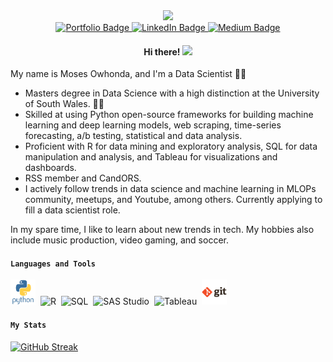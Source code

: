 <div id="header" align="center">
  <img src="https://media.giphy.com/media/MBCodZbEhb2jSNUZNd/giphy.gif" width="100"/>
</div>


<div id="badges" align="center">
    <a href="https://owhonda-moses.github.io">
    <img src="https://img.shields.io/badge/Portfolio-%23000000.svg?style=for-the-badge&logo=firefox&logoColor=#FF7139" alt="Portfolio Badge" target=”_blank”/>
  </a>
  <a href="https://linkedin.com/in/moses-owhonda">
    <img src="https://img.shields.io/badge/LinkedIn-blue?style=for-the-badge&logo=linkedin&logoColor=white" alt="LinkedIn Badge" target=”_blank”/>
  </a>  
  <a href="https://owhonda-moses.medium.com">
    <img src="https://img.shields.io/badge/medium-black?style=for-the-badge&logo=medium&logoColor=white" alt="Medium Badge" target=”_blank”/>
  </a>
 </div>
 
 <h4 align="center">
  Hi there!
  <img src="https://media.giphy.com/media/hvRJCLFzcasrR4ia7z/giphy.gif" width="15px"/>
</h4>

My name is Moses Owhonda, and I'm a Data Scientist 👨‍💻
- Masters degree in Data Science with a high distinction at the University of South Wales. 👨‍🎓
- Skilled at using Python open-source frameworks for building machine learning and deep learning models, web scraping, time-series forecasting, a/b testing, statistical and data analysis.
- Proficient with R for data mining and exploratory analysis, SQL for data manipulation and analysis, and Tableau for visualizations and dashboards.
- RSS member and CandORS.
- I actively follow trends in data science and machine learning in MLOPs community, meetups, and Youtube, among others. Currently applying to fill a data scientist role.

In my spare time, I like to learn about new trends in tech. My hobbies also include music production, video gaming, and soccer.

#### `Languages and Tools`
<div>
  <img src="https://github.com/devicons/devicon/blob/master/icons/python/python-original-wordmark.svg" title="Python" alt="Python" width="40" height="40"/>&nbsp;
  <img src="https://upload.wikimedia.org/wikipedia/commons/c/c1/Rlogo.png" title="R" alt="R" width="40" height="33"/>&nbsp;
  <img src="https://upload.wikimedia.org/wikipedia/commons/8/87/Sql_data_base_with_logo.png" title="SQL" alt="SQL" width="60" height="25"/>&nbsp;
  <img src="https://upload.wikimedia.org/wikipedia/commons/1/10/SAS_logo_horiz.svg" title="SAS Studio" alt="SAS Studio" width="60" height="25"/>&nbsp;
  <img src="https://upload.wikimedia.org/wikipedia/commons/4/4b/Tableau_Logo.png" title="Tableau" alt="Tableau" width="80" height="25"/>&nbsp;
  <img src="https://github.com/devicons/devicon/blob/master/icons/git/git-original-wordmark.svg" title="Git" **alt="Git" width="40" height="40"/>
</div>

#### `My Stats`
[![GitHub Streak](http://github-readme-streak-stats.herokuapp.com?user=owhonda-moses&theme=dark&background=000000)](https://git.io/streak-stats)
